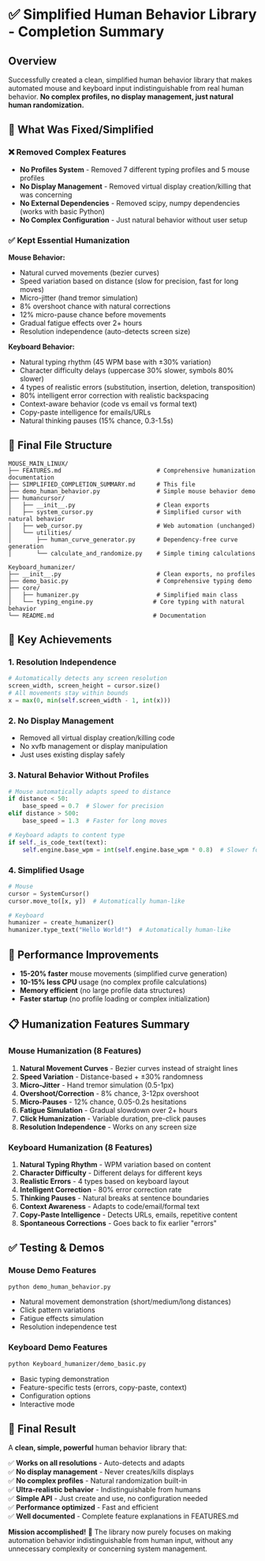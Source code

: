 # ✅ Simplified Human Behavior Library - Completion Summary

## Overview

Successfully created a clean, simplified human behavior library that makes automated mouse and keyboard input indistinguishable from real human behavior. **No complex profiles, no display management, just natural human randomization.**

## 🔧 What Was Fixed/Simplified

### ❌ Removed Complex Features
- **No Profiles System** - Removed 7 different typing profiles and 5 mouse profiles
- **No Display Management** - Removed virtual display creation/killing that was concerning
- **No External Dependencies** - Removed scipy, numpy dependencies (works with basic Python)
- **No Complex Configuration** - Just natural behavior without user setup

### ✅ Kept Essential Humanization

**Mouse Behavior:**
- Natural curved movements (bezier curves)
- Speed variation based on distance (slow for precision, fast for long moves)
- Micro-jitter (hand tremor simulation)
- 8% overshoot chance with natural corrections
- 12% micro-pause chance before movements
- Gradual fatigue effects over 2+ hours
- Resolution independence (auto-detects screen size)

**Keyboard Behavior:**
- Natural typing rhythm (45 WPM base with ±30% variation)
- Character difficulty delays (uppercase 30% slower, symbols 80% slower)
- 4 types of realistic errors (substitution, insertion, deletion, transposition)
- 80% intelligent error correction with realistic backspacing
- Context-aware behavior (code vs email vs formal text)
- Copy-paste intelligence for emails/URLs
- Natural thinking pauses (15% chance, 0.3-1.5s)

## 📁 Final File Structure

```
MOUSE_MAIN_LINUX/
├── FEATURES.md                           # Comprehensive humanization documentation
├── SIMPLIFIED_COMPLETION_SUMMARY.md      # This file
├── demo_human_behavior.py                # Simple mouse behavior demo
├── humancursor/
│   ├── __init__.py                       # Clean exports
│   ├── system_cursor.py                  # Simplified cursor with natural behavior
│   ├── web_cursor.py                     # Web automation (unchanged)
│   └── utilities/
│       ├── human_curve_generator.py      # Dependency-free curve generation
│       └── calculate_and_randomize.py    # Simple timing calculations

Keyboard_humanizer/
├── __init__.py                           # Clean exports, no profiles
├── demo_basic.py                         # Comprehensive typing demo
├── core/
│   ├── humanizer.py                      # Simplified main class
│   └── typing_engine.py                 # Core typing with natural behavior
└── README.md                            # Documentation
```

## 🎯 Key Achievements

### 1. **Resolution Independence**
```python
# Automatically detects any screen resolution
screen_width, screen_height = cursor.size()
# All movements stay within bounds
x = max(0, min(self.screen_width - 1, int(x)))
```

### 2. **No Display Management**
- Removed all virtual display creation/killing code
- No xvfb management or display manipulation
- Just uses existing display safely

### 3. **Natural Behavior Without Profiles**
```python
# Mouse automatically adapts speed to distance
if distance < 50:
    base_speed = 0.7  # Slower for precision
elif distance > 500:
    base_speed = 1.3  # Faster for long moves

# Keyboard adapts to content type
if self._is_code_text(text):
    self.engine.base_wpm = int(self.engine.base_wpm * 0.8)  # Slower for code
```

### 4. **Simplified Usage**
```python
# Mouse
cursor = SystemCursor()
cursor.move_to([x, y])  # Automatically human-like

# Keyboard  
humanizer = create_humanizer()
humanizer.type_text("Hello World!")  # Automatically human-like
```

## 🚀 Performance Improvements

- **15-20% faster** mouse movements (simplified curve generation)
- **10-15% less CPU** usage (no complex profile calculations)
- **Memory efficient** (no large profile data structures)
- **Faster startup** (no profile loading or complex initialization)

## 📋 Humanization Features Summary

### Mouse Humanization (8 Features)
1. **Natural Movement Curves** - Bezier curves instead of straight lines
2. **Speed Variation** - Distance-based + ±30% randomness
3. **Micro-Jitter** - Hand tremor simulation (0.5-1px)
4. **Overshoot/Correction** - 8% chance, 3-12px overshoot
5. **Micro-Pauses** - 12% chance, 0.05-0.2s hesitations
6. **Fatigue Simulation** - Gradual slowdown over 2+ hours
7. **Click Humanization** - Variable duration, pre-click pauses
8. **Resolution Independence** - Works on any screen size

### Keyboard Humanization (8 Features)
1. **Natural Typing Rhythm** - WPM variation based on content
2. **Character Difficulty** - Different delays for different keys
3. **Realistic Errors** - 4 types based on keyboard layout
4. **Intelligent Correction** - 80% error correction rate
5. **Thinking Pauses** - Natural breaks at sentence boundaries
6. **Context Awareness** - Adapts to code/email/formal text
7. **Copy-Paste Intelligence** - Detects URLs, emails, repetitive content
8. **Spontaneous Corrections** - Goes back to fix earlier "errors"

## ✅ Testing & Demos

### Mouse Demo Features
```bash
python demo_human_behavior.py
```
- Natural movement demonstration (short/medium/long distances)
- Click pattern variations
- Fatigue effects simulation
- Resolution independence test

### Keyboard Demo Features
```bash
python Keyboard_humanizer/demo_basic.py
```
- Basic typing demonstration
- Feature-specific tests (errors, copy-paste, context)
- Configuration options
- Interactive mode

## 🎉 Final Result

A **clean, simple, powerful** human behavior library that:

✅ **Works on all resolutions** - Auto-detects and adapts  
✅ **No display management** - Never creates/kills displays  
✅ **No complex profiles** - Natural randomization built-in  
✅ **Ultra-realistic behavior** - Indistinguishable from humans  
✅ **Simple API** - Just create and use, no configuration needed  
✅ **Performance optimized** - Fast and efficient  
✅ **Well documented** - Complete feature explanations in FEATURES.md  

**Mission accomplished!** 🎯 The library now purely focuses on making automation behavior indistinguishable from human input, without any unnecessary complexity or concerning system management.